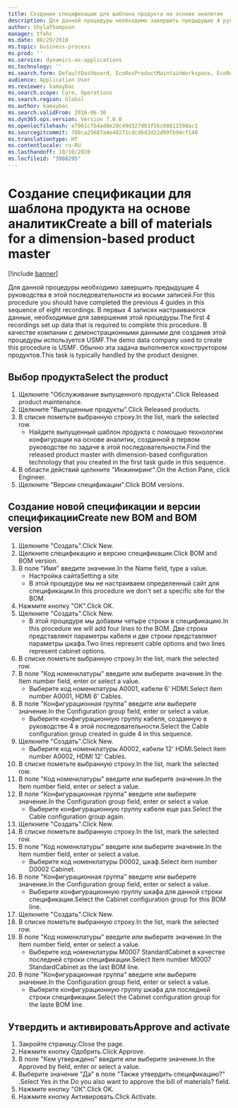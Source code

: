 ```yaml
---
title: Создание спецификации для шаблона продукта на основе аналитик
description: Для данной процедуры необходимо завершить предыдущие 4 руководства в этой последовательности из восьми записей.
author: ShylaThompson
manager: tfehr
ms.date: 08/29/2018
ms.topic: business-process
ms.prod: ''
ms.service: dynamics-ax-applications
ms.technology: ''
ms.search.form: DefaultDashboard, EcoResProductMaintainWorkspace, EcoResProductOpenCasesFormPart, EcoResProductDetailsExtended, BOMConsistOf, BOMTable, InventItemIdLookupSimple, HcmWorkerLookUp
audience: Application User
ms.reviewer: kamaybac
ms.search.scope: Core, Operations
ms.search.region: Global
ms.author: kamaybac
ms.search.validFrom: 2016-06-30
ms.dyn365.ops.version: Version 7.0.0
ms.openlocfilehash: e7961cfb4ad0e20c49d327d83f56c08811598ac1
ms.sourcegitcommit: 708ca25687a4e48271cdcd6d2d22d99fb94cf140
ms.translationtype: HT
ms.contentlocale: ru-RU
ms.lasthandoff: 10/10/2020
ms.locfileid: "3986295"
---
```

# <a name="create-a-bill-of-materials-for-a-dimension-based-product-master"></a><span data-ttu-id="592e9-103">Создание спецификации для шаблона продукта на основе аналитик</span><span class="sxs-lookup"><span data-stu-id="592e9-103">Create a bill of materials for a dimension-based product master</span></span>

[!include [banner](../../includes/banner.md)]

<span data-ttu-id="592e9-104">Для данной процедуры необходимо завершить предыдущие 4 руководства в этой последовательности из восьми записей.</span><span class="sxs-lookup"><span data-stu-id="592e9-104">For this procedure you should have completed the previous 4 guides in this sequence of eight recordings.</span></span> <span data-ttu-id="592e9-105">В первых 4 записях настраиваются данные, необходимые для завершения этой процедуры.</span><span class="sxs-lookup"><span data-stu-id="592e9-105">The first 4 recordings set up data that is required to complete this procedure.</span></span> <span data-ttu-id="592e9-106">В качестве компании с демонстрационными данными для создания этой процедуры используется USMF.</span><span class="sxs-lookup"><span data-stu-id="592e9-106">The demo data company used to create this procedure is USMF.</span></span> <span data-ttu-id="592e9-107">Обычно эта задача выполняется конструктором продуктов.</span><span class="sxs-lookup"><span data-stu-id="592e9-107">This task is typically handled by the product designer.</span></span>


## <a name="select-the-product"></a><span data-ttu-id="592e9-108">Выбор продукта</span><span class="sxs-lookup"><span data-stu-id="592e9-108">Select the product</span></span>
1. <span data-ttu-id="592e9-109">Щелкните "Обслуживание выпущенного продукта".</span><span class="sxs-lookup"><span data-stu-id="592e9-109">Click Released product maintenance.</span></span>
2. <span data-ttu-id="592e9-110">Щелкните "Выпущенные продукты".</span><span class="sxs-lookup"><span data-stu-id="592e9-110">Click Released products.</span></span>
3. <span data-ttu-id="592e9-111">В списке пометьте выбранную строку.</span><span class="sxs-lookup"><span data-stu-id="592e9-111">In the list, mark the selected row.</span></span>
    * <span data-ttu-id="592e9-112">Найдите выпущенный шаблон продукта с помощью технологии конфигурации на основе аналитик, созданной в первом руководстве по задаче в этой последовательности.</span><span class="sxs-lookup"><span data-stu-id="592e9-112">Find the released product master with dimension-based configuration technology that you created in the first task guide in this sequence.</span></span>  
4. <span data-ttu-id="592e9-113">В области действий щелкните "Инжиниринг".</span><span class="sxs-lookup"><span data-stu-id="592e9-113">On the Action Pane, click Engineer.</span></span>
5. <span data-ttu-id="592e9-114">Щелкните "Версии спецификации".</span><span class="sxs-lookup"><span data-stu-id="592e9-114">Click BOM versions.</span></span>

## <a name="create-new-bom-and-bom-version"></a><span data-ttu-id="592e9-115">Создание новой спецификации и версии спецификации</span><span class="sxs-lookup"><span data-stu-id="592e9-115">Create new BOM and BOM version</span></span>
1. <span data-ttu-id="592e9-116">Щелкните "Создать".</span><span class="sxs-lookup"><span data-stu-id="592e9-116">Click New.</span></span>
2. <span data-ttu-id="592e9-117">Щелкните спецификацию и версию спецификации.</span><span class="sxs-lookup"><span data-stu-id="592e9-117">Click BOM and BOM version.</span></span>
3. <span data-ttu-id="592e9-118">В поле "Имя" введите значение.</span><span class="sxs-lookup"><span data-stu-id="592e9-118">In the Name field, type a value.</span></span>
    * <span data-ttu-id="592e9-119">Настройка сайта</span><span class="sxs-lookup"><span data-stu-id="592e9-119">Setting a site</span></span>  
    * <span data-ttu-id="592e9-120">В этой процедуре мы не настраиваем определенный сайт для спецификации.</span><span class="sxs-lookup"><span data-stu-id="592e9-120">In this procedure we don't set a specific site for the BOM.</span></span>  
4. <span data-ttu-id="592e9-121">Нажмите кнопку "OК".</span><span class="sxs-lookup"><span data-stu-id="592e9-121">Click OK.</span></span>
5. <span data-ttu-id="592e9-122">Щелкните "Создать".</span><span class="sxs-lookup"><span data-stu-id="592e9-122">Click New.</span></span>
    * <span data-ttu-id="592e9-123">В этой процедуре мы добавим четыре строки в спецификацию.</span><span class="sxs-lookup"><span data-stu-id="592e9-123">In this procedure we will add four lines to the BOM.</span></span> <span data-ttu-id="592e9-124">Две строки представляют параметры кабеля и две строки представляют параметры шкафа.</span><span class="sxs-lookup"><span data-stu-id="592e9-124">Two lines represent cable options and two lines represent cabinet options.</span></span>  
6. <span data-ttu-id="592e9-125">В списке пометьте выбранную строку.</span><span class="sxs-lookup"><span data-stu-id="592e9-125">In the list, mark the selected row.</span></span>
7. <span data-ttu-id="592e9-126">В поле "Код номенклатуры" введите или выберите значение.</span><span class="sxs-lookup"><span data-stu-id="592e9-126">In the Item number field, enter or select a value.</span></span>
    * <span data-ttu-id="592e9-127">Выберите код номенклатуры A0001, кабели 6' HDMI.</span><span class="sxs-lookup"><span data-stu-id="592e9-127">Select item number A0001, HDMI 6' Cables.</span></span>  
8. <span data-ttu-id="592e9-128">В поле "Конфигурационная группа" введите или выберите значение.</span><span class="sxs-lookup"><span data-stu-id="592e9-128">In the Configuration group field, enter or select a value.</span></span>
    * <span data-ttu-id="592e9-129">Выберите конфигурационную группу кабеля, созданную в руководстве 4 в этой последовательности.</span><span class="sxs-lookup"><span data-stu-id="592e9-129">Select the Cable configuration group created in guide 4 in this sequence.</span></span>  
9. <span data-ttu-id="592e9-130">Щелкните "Создать".</span><span class="sxs-lookup"><span data-stu-id="592e9-130">Click New.</span></span>
    * <span data-ttu-id="592e9-131">Выберите код номенклатуры A0002, кабели 12' HDMI.</span><span class="sxs-lookup"><span data-stu-id="592e9-131">Select item number A0002, HDMI 12' Cables.</span></span>  
10. <span data-ttu-id="592e9-132">В списке пометьте выбранную строку.</span><span class="sxs-lookup"><span data-stu-id="592e9-132">In the list, mark the selected row.</span></span>
11. <span data-ttu-id="592e9-133">В поле "Код номенклатуры" введите или выберите значение.</span><span class="sxs-lookup"><span data-stu-id="592e9-133">In the Item number field, enter or select a value.</span></span>
12. <span data-ttu-id="592e9-134">В поле "Конфигурационная группа" введите или выберите значение.</span><span class="sxs-lookup"><span data-stu-id="592e9-134">In the Configuration group field, enter or select a value.</span></span>
    * <span data-ttu-id="592e9-135">Выберите конфигурационную группу кабеля еще раз.</span><span class="sxs-lookup"><span data-stu-id="592e9-135">Select the Cable configuration group again.</span></span>  
13. <span data-ttu-id="592e9-136">Щелкните "Создать".</span><span class="sxs-lookup"><span data-stu-id="592e9-136">Click New.</span></span>
14. <span data-ttu-id="592e9-137">В списке пометьте выбранную строку.</span><span class="sxs-lookup"><span data-stu-id="592e9-137">In the list, mark the selected row.</span></span>
15. <span data-ttu-id="592e9-138">В поле "Код номенклатуры" введите или выберите значение.</span><span class="sxs-lookup"><span data-stu-id="592e9-138">In the Item number field, enter or select a value.</span></span>
    * <span data-ttu-id="592e9-139">Выберите код номенклатуры D0002, шкаф.</span><span class="sxs-lookup"><span data-stu-id="592e9-139">Select item number D0002 Cabinet.</span></span>  
16. <span data-ttu-id="592e9-140">В поле "Конфигурационная группа" введите или выберите значение.</span><span class="sxs-lookup"><span data-stu-id="592e9-140">In the Configuration group field, enter or select a value.</span></span>
    * <span data-ttu-id="592e9-141">Выберите конфигурационную группу шкафа для данной строки спецификации.</span><span class="sxs-lookup"><span data-stu-id="592e9-141">Select the Cabinet configuration group for this BOM line.</span></span>  
17. <span data-ttu-id="592e9-142">Щелкните "Создать".</span><span class="sxs-lookup"><span data-stu-id="592e9-142">Click New.</span></span>
18. <span data-ttu-id="592e9-143">В списке пометьте выбранную строку.</span><span class="sxs-lookup"><span data-stu-id="592e9-143">In the list, mark the selected row.</span></span>
19. <span data-ttu-id="592e9-144">В поле "Код номенклатуры" введите или выберите значение.</span><span class="sxs-lookup"><span data-stu-id="592e9-144">In the Item number field, enter or select a value.</span></span>
    * <span data-ttu-id="592e9-145">Выберите код номенклатуры M0007 StandardCabinet в качестве последней строки спецификации.</span><span class="sxs-lookup"><span data-stu-id="592e9-145">Select Item number M0007 StandardCabinet as the last BOM line.</span></span>  
20. <span data-ttu-id="592e9-146">В поле "Конфигурационная группа" введите или выберите значение.</span><span class="sxs-lookup"><span data-stu-id="592e9-146">In the Configuration group field, enter or select a value.</span></span>
    * <span data-ttu-id="592e9-147">Выберите конфигурационную группу шкафа для последней строки спецификации.</span><span class="sxs-lookup"><span data-stu-id="592e9-147">Select the Cabinet configuration group for the laste BOM line.</span></span>  

## <a name="approve-and-activate"></a><span data-ttu-id="592e9-148">Утвердить и активировать</span><span class="sxs-lookup"><span data-stu-id="592e9-148">Approve and activate</span></span>
1. <span data-ttu-id="592e9-149">Закройте страницу.</span><span class="sxs-lookup"><span data-stu-id="592e9-149">Close the page.</span></span>
2. <span data-ttu-id="592e9-150">Нажмите кнопку Одобрить.</span><span class="sxs-lookup"><span data-stu-id="592e9-150">Click Approve.</span></span>
3. <span data-ttu-id="592e9-151">В поле "Кем утверждено" введите или выберите значение.</span><span class="sxs-lookup"><span data-stu-id="592e9-151">In the Approved by field, enter or select a value.</span></span>
4. <span data-ttu-id="592e9-152">Выберите значение "Да" в поле "Также утвердить спецификацию?" .</span><span class="sxs-lookup"><span data-stu-id="592e9-152">Select Yes in the Do you also want to approve the bill of materials? field.</span></span>
5. <span data-ttu-id="592e9-153">Нажмите кнопку "OК".</span><span class="sxs-lookup"><span data-stu-id="592e9-153">Click OK.</span></span>
6. <span data-ttu-id="592e9-154">Нажмите кнопку Активировать.</span><span class="sxs-lookup"><span data-stu-id="592e9-154">Click Activate.</span></span>


